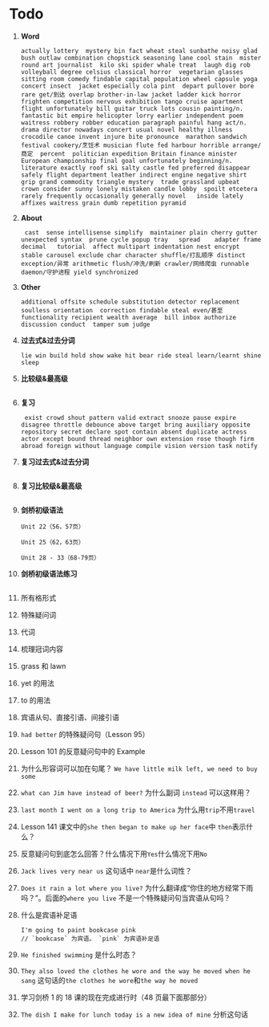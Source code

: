 # Todo

1. **Word**

   ```
   actually lottery  mystery bin fact wheat steal sunbathe noisy glad bush outlaw combination chopstick seasoning lane cool stain  mister round art journalist  kilo ski spider whale treat  laugh dig rob volleyball degree celsius classical horror  vegetarian glasses sitting room comedy findable capital population wheel capsule yoga concert insect  jacket especially cola pint  depart pullover bore rare get/到达 overlap brother-in-law jacket ladder kick horror frighten competition nervous exhibition tango cruise apartment flight unfortunately bill guitar truck lots cousin painting/n.  fantastic bit empire helicopter lorry earlier independent poem waitress robbery robber education paragraph painful hang act/n. drama director nowadays concert usual novel healthy illness crocodile canoe invent injure bite pronounce  marathon sandwich festival cookery/烹饪术 musician flute fed harbour horrible arrange/商定  percent  politician expedition Britain finance minister European championship final goal unfortunately beginning/n. literature exactly roof ski salty castle fed preferred disappear safely flight department leather indirect engine negative shirt grip grand commodity triangle mystery  trade grassland upbeat  crown consider sunny lonely mistaken candle lobby  spoilt etcetera rarely frequently occasionally generally novel   inside lately affixes waitress grain dumb repetition pyramid
   ```

2. **About**

   ```
    cast  sense intellisense simplify  maintainer plain cherry gutter   unexpected syntax  prune cycle popup tray   spread    adapter frame decimal   tutorial  affect multipart indentation nest encrypt stable carousel exclude char character shuffle/打乱顺序 distinct exception/异常 arithmetic flush/冲洗/刷新 crawler/网络爬虫 runnable daemon/守护进程 yield synchronized
   ```

3. **Other**

   ```
   additional offsite schedule substitution detector replacement soulless orientation  correction findable steal even/甚至 functionality recipient wealth average  bill inbox authorize discussion conduct  tamper sum judge
   ```

4. **过去式&过去分词**

   ```
   lie win build hold show wake hit bear ride steal learn/learnt shine sleep
   ```

5. **比较级&最高级**

   ```

   ```

6. **复习**

   ```
    exist crowd shout pattern valid extract snooze pause expire disagree throttle debounce above target bring auxiliary opposite repository secret declare spot contain absent duplicate actress actor except bound thread neighbor own extension rose though firm abroad foreign without language compile vision version task notify
   ```

7. **复习过去式&过去分词**

   ```

   ```

8. **复习比较级&最高级**

   ```

   ```

9. **剑桥初级语法**

   ```
   Unit 22（56，57页）

   Unit 25（62，63页）

   Unit 28 - 33（68-79页）
   ```

10. **剑桥初级语法练习**

    ```

    ```

11. 所有格形式

12. 特殊疑问词

13. 代词

14. 梳理冠词内容

15. grass 和 lawn

16. yet 的用法

17. to 的用法

18. 宾语从句、直接引语、间接引语

19. `had better` 的特殊疑问句（Lesson 95）

20. Lesson 101 的反意疑问句中的 Example

21. 为什么形容词可以加在句尾？ `We have little milk left, we need to buy some`

22. `what can Jim have instead of beer?` 为什么副词 `instead` 可以这样用？

23. `last month I went on a long trip to America` 为什么用`trip`不用`travel`

24. Lesson 141 课文中的`she then began to make up her face`中 `then`表示什么？

25. 反意疑问句到底怎么回答？什么情况下用`Yes`什么情况下用`No`

26. `Jack lives very near us` 这句话中 `near`是什么词性？

27. `Does it rain a lot where you live?` 为什么翻译成“你住的地方经常下雨吗？”。后面的`where you live` 不是一个特殊疑问句当宾语从句吗？

28. 什么是宾语补足语

    ```
    I'm going to paint bookcase pink
    // `bookcase` 为宾语。 `pink` 为宾语补足语
    ```

29. `He finished swimming` 是什么时态？

30. `They also loved the clothes he wore and the way he moved when he sang` 这句话的`the clothes he wore`和`the way he moved`

31. 学习剑桥 1 的 18 课的现在完成进行时（48 页最下面那部分）

32. `The dish I make for lunch today is a new idea of mine` 分析这句话
